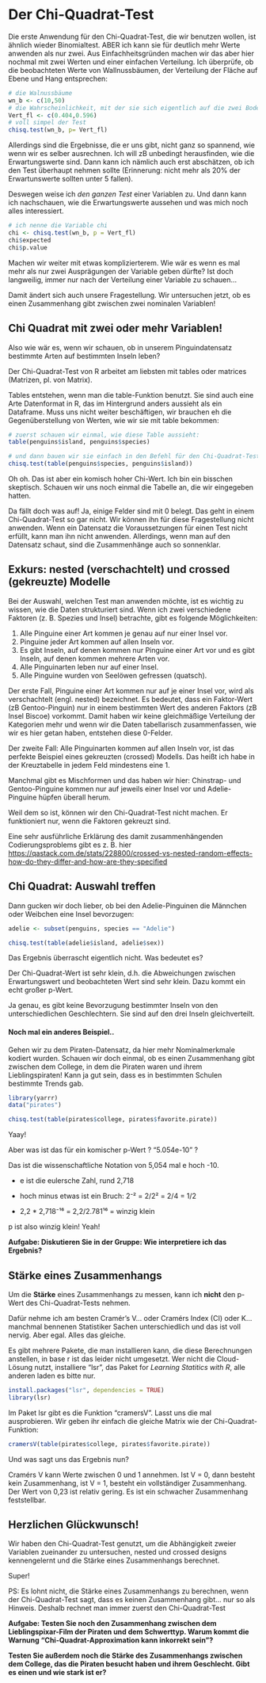 Der Chi-Quadrat-Test
====================

Die erste Anwendung für den Chi-Quadrat-Test, die wir benutzen wollen,
ist ähnlich wieder Binomialtest. ABER ich kann sie für deutlich mehr
Werte anwenden als nur zwei. Aus Einfachheitsgründen machen wir das aber
hier nochmal mit zwei Werten und einer einfachen Verteilung. Ich
überprüfe, ob die beobachteten Werte von Wallnussbäumen, der Verteilung
der Fläche auf Ebene und Hang entsprechen:

``` r
# die Walnussbäume
wn_b <- c(10,50)
# die Wahrscheinlichkeit, mit der sie sich eigentlich auf die zwei Bodengruppen verteilen sollten
Vert_fl <- c(0.404,0.596)
# voll simpel der Test
chisq.test(wn_b, p= Vert_fl)
```

Allerdings sind die Ergebnisse, die er uns gibt, nicht ganz so spannend,
wie wenn wir es selber ausrechnen. Ich will zB unbedingt herausfinden,
wie die Erwartungswerte sind. Dann kann ich nämlich auch erst
abschätzen, ob ich den Test überhaupt nehmen sollte (Erinnerung: nicht
mehr als 20% der Erwartunswerte sollten unter 5 fallen).

Deswegen weise ich *den ganzen Test* einer Variablen zu. Und dann kann
ich nachschauen, wie die Erwartungswerte aussehen und was mich noch
alles interessiert.

``` r
# ich nenne die Variable chi
chi <- chisq.test(wn_b, p = Vert_fl)
chi$expected
chi$p.value
```

Machen wir weiter mit etwas komplizierterem. Wie wär es wenn es mal mehr
als nur zwei Ausprägungen der Variable geben dürfte? Ist doch
langweilig, immer nur nach der Verteilung einer Variable zu schauen…

Damit ändert sich auch unsere Fragestellung. Wir untersuchen jetzt, ob
es einen Zusammenhang gibt zwischen zwei nominalen Variablen!

Chi Quadrat mit zwei oder mehr Variablen!
-----------------------------------------

Also wie wär es, wenn wir schauen, ob in unserem Pinguindatensatz
bestimmte Arten auf bestimmten Inseln leben?

Der Chi-Quadrat-Test von R arbeitet am liebsten mit tables oder matrices
(Matrizen, pl. von Matrix).

Tables entstehen, wenn man die table-Funktion benutzt. Sie sind auch
eine Arte Datenformat in R, das im Hintergrund anders aussieht als ein
Dataframe. Muss uns nicht weiter beschäftigen, wir brauchen eh die
Gegenüberstellung von Werten, wie wir sie mit table bekommen:

``` r
# zuerst schauen wir einmal, wie diese Table aussieht:
table(penguins$island, penguins$species)

# und dann bauen wir sie einfach in den Befehl für den Chi-Quadrat-Test ein (chisq.test)
chisq.test(table(penguins$species, penguins$island))
```

Oh oh. Das ist aber ein komisch hoher Chi-Wert. Ich bin ein bisschen
skeptisch. Schauen wir uns noch einmal die Tabelle an, die wir
eingegeben hatten.

Da fällt doch was auf! Ja, einige Felder sind mit 0 belegt. Das geht in
einem Chi-Quadrat-Test so gar nicht. Wir können ihn für diese
Fragestellung nicht anwenden. Wenn ein Datensatz die Voraussetzungen für
einen Test nicht erfüllt, kann man ihn nicht anwenden. Allerdings, wenn
man auf den Datensatz schaut, sind die Zusammenhänge auch so sonnenklar.

Exkurs: nested (verschachtelt) und crossed (gekreuzte) Modelle
--------------------------------------------------------------

Bei der Auswahl, welchen Test man anwenden möchte, ist es wichtig zu
wissen, wie die Daten strukturiert sind. Wenn ich zwei verschiedene
Faktoren (z. B. Spezies und Insel) betrachte, gibt es folgende
Möglichkeiten:

1.  Alle Pinguine einer Art kommen je genau auf nur einer Insel vor.
2.  Pinguine jeder Art kommen auf allen Inseln vor.
3.  Es gibt Inseln, auf denen kommen nur Pinguine einer Art vor und es
    gibt Inseln, auf denen kommen mehrere Arten vor.
4.  Alle Pinguinarten leben nur auf einer Insel.
5.  Alle Pinguine wurden von Seelöwen gefressen (quatsch).

Der erste Fall, Pinguine einer Art kommen nur auf je einer Insel vor,
wird als verschachtelt (engl. nested) bezeichnet. Es bedeutet, dass ein
Faktor-Wert (zB Gentoo-Pinguin) nur in einem bestimmten Wert des anderen
Faktors (zB Insel Biscoe) vorkommt. Damit haben wir keine gleichmäßige
Verteilung der Kategorien mehr und wenn wir die Daten tabellarisch
zusammenfassen, wie wir es hier getan haben, entstehen diese 0-Felder.

Der zweite Fall: Alle Pinguinarten kommen auf allen Inseln vor, ist das
perfekte Beispiel eines gekreuzten (crossed) Modells. Das heißt ich habe
in der Kreuztabelle in jedem Feld mindestens eine 1.

Manchmal gibt es Mischformen und das haben wir hier: Chinstrap- und
Gentoo-Pinguine kommen nur auf jeweils einer Insel vor und
Adelie-Pinguine hüpfen überall herum.

Weil dem so ist, können wir den Chi-Quadrat-Test nicht machen. Er
funktioniert nur, wenn die Faktoren gekreuzt sind.

Eine sehr ausführliche Erklärung des damit zusammenhängenden
Codierungsproblems gibt es z. B. hier
<a href="https://qastack.com.de/stats/228800/crossed-vs-nested-random-effects-how-do-they-differ-and-how-are-they-specified" class="uri">https://qastack.com.de/stats/228800/crossed-vs-nested-random-effects-how-do-they-differ-and-how-are-they-specified</a>

Chi Quadrat: Auswahl treffen
----------------------------

Dann gucken wir doch lieber, ob bei den Adelie-Pinguinen die Männchen
oder Weibchen eine Insel bevorzugen:

``` r
adelie <- subset(penguins, species == "Adelie")

chisq.test(table(adelie$island, adelie$sex))
```

Das Ergebnis überrascht eigentlich nicht. Was bedeutet es?

Der Chi-Quadrat-Wert ist sehr klein, d.h. die Abweichungen zwischen
Erwartungswert und beobachteten Wert sind sehr klein. Dazu kommt ein
echt großer p-Wert.

Ja genau, es gibt keine Bevorzugung bestimmter Inseln von den
unterschiedlichen Geschlechtern. Sie sind auf den drei Inseln
gleichverteilt.

#### Noch mal ein anderes Beispiel..

Gehen wir zu dem Piraten-Datensatz, da hier mehr Nominalmerkmale kodiert
wurden. Schauen wir doch einmal, ob es einen Zusammenhang gibt zwischen
dem College, in dem die Piraten waren und ihrem Lieblingspiraten! Kann
ja gut sein, dass es in bestimmten Schulen bestimmte Trends gab.

``` r
library(yarrr)
data("pirates")

chisq.test(table(pirates$college, pirates$favorite.pirate))
```

Yaay!

Aber was ist das für ein komischer p-Wert ? “5.054e-10” ?

Das ist die wissenschaftliche Notation von 5,054 mal e hoch -10.

-   e ist die eulersche Zahl, rund 2,718

-   hoch minus etwas ist ein Bruch: 2⁻² = 2/2² = 2/4 = 1/2

-   2,2 \* 2,718⁻¹⁶ = 2,2/2.781¹⁶ = winzig klein

p ist also winzig klein! Yeah!

**Aufgabe: Diskutieren Sie in der Gruppe: Wie interpretiere ich das
Ergebnis?**

Stärke eines Zusammenhangs
--------------------------

Um die **Stärke** eines Zusammenhangs zu messen, kann ich **nicht** den
p-Wert des Chi-Quadrat-Tests nehmen.

Dafür nehme ich am besten Cramér’s V… oder Cramérs Index (CI) oder K…
manchmal bennenen Statistiker Sachen unterschiedlich und das ist voll
nervig. Aber egal. Alles das gleiche.

Es gibt mehrere Pakete, die man installieren kann, die diese
Berechnungen anstellen, in base r ist das leider nicht umgesetzt. Wer
nicht die Cloud-Lösung nutzt, installiere “lsr”, das Paket for *Learning
Statitics with R*, alle anderen laden es bitte nur.

``` r
install.packages("lsr", dependencies = TRUE)
library(lsr)
```

Im Paket lsr gibt es die Funktion “cramersV”. Lasst uns die mal
ausprobieren. Wir geben ihr einfach die gleiche Matrix wie der
Chi-Quadrat-Funktion:

``` r
cramersV(table(pirates$college, pirates$favorite.pirate))
```

Und was sagt uns das Ergebnis nun?

Cramérs V kann Werte zwischen 0 und 1 annehmen. Ist V = 0, dann besteht
kein Zusammenhang, ist V = 1, besteht ein vollständiger Zusammenhang.
Der Wert von 0,23 ist relativ gering. Es ist ein schwacher Zusammenhang
feststellbar.

Herzlichen Glückwunsch!
-----------------------

Wir haben den Chi-Quadrat-Test genutzt, um die Abhängigkeit zweier
Variablen zueinander zu untersuchen, nested und crossed designs
kennengelernt und die Stärke eines Zusammenhangs berechnet.

Super!

PS: Es lohnt nicht, die Stärke eines Zusammenhangs zu berechnen, wenn
der Chi-Quadrat-Test sagt, dass es keinen Zusammenhang gibt… nur so als
Hinweis. Deshalb rechnet man immer zuerst den Chi-Quadrat-Test

**Aufgabe: Testen Sie noch den Zusammenhang zwischen dem
Lieblingspixar-Film der Piraten und dem Schwerttyp. Warum kommt die
Warnung “Chi-Quadrat-Approximation kann inkorrekt sein”?**

**Testen Sie außerdem noch die Stärke des Zusammenhangs zwischen dem
College, das die Piraten besucht haben und ihrem Geschlecht. Gibt es
einen und wie stark ist er?**
